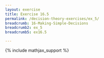 ```yaml
---
layout: exercise
title: Exercise 16.5
permalink: /decision-theory-exercises/ex_5/
breadcrumb: 16-Making-Simple-Decisions
breadcrumb2: ex_5
breadcrumb5: ex16.5

---
```


{% include mathjax_support %}


